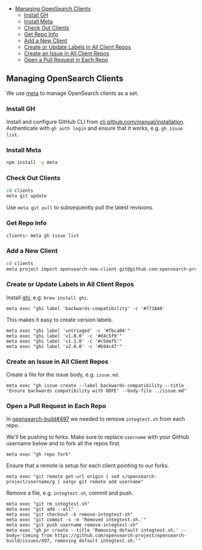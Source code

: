 - [Managing OpenSearch Clients](#managing-opensearch-clients)
  - [Install GH](#install-gh)
  - [Install Meta](#install-meta)
  - [Check Out Clients](#check-out-clients)
  - [Get Repo Info](#get-repo-info)
  - [Add a New Client](#add-a-new-client)
  - [Create or Update Labels in All Client Repos](#create-or-update-labels-in-all-client-repos)
  - [Create an Issue in All Client Repos](#create-an-issue-in-all-client-repos)
  - [Open a Pull Request in Each Repo](#open-a-pull-request-in-each-repo)

## Managing OpenSearch Clients

We use [meta](https://github.com/mateodelnorte/meta) to manage OpenSearch clients as a set.

### Install GH

Install and configure GitHub CLI from [cli.github.com/manual/installation](https://cli.github.com/manual/installation). Authenticate with `gh auth login` and ensure that it works, e.g. `gh issue list`.

### Install Meta

```sh
npm install -g meta
```

### Check Out Clients

```sh
cd clients
meta git update
```

Use `meta git pull` to subsequently pull the latest revisions.

### Get Repo Info

```sh
clients> meta gh issue list
```

### Add a New Client

```sh
cd clients
meta project import opensearch-new-client git@github.com:opensearch-project/opensearch-new-client.git
```

### Create or Update Labels in All Client Repos

Install [ghi](https://github.com/stephencelis/ghi), e.g. `brew install ghi`.

```
meta exec "ghi label 'backwards-compatibility' -c '#773AA8'
```

This makes it easy to create version labels.

```
meta exec "ghi label 'untriaged' -c '#fbca04'"
meta exec "ghi label 'v1.0.0' -c '#d4c5f9'"
meta exec "ghi label 'v1.1.0' -c '#c5def5'"
meta exec "ghi label 'v2.0.0' -c '#b94c47'"
```

### Create an Issue in All Client Repos

Create a file for the issue body, e.g. `issue.md`.

```
meta exec "gh issue create --label backwards-compatibility --title 'Ensure backwards compatibility with ODFE' --body-file ../issue.md"
```

### Open a Pull Request in Each Repo

In [opensearch-build#497](https://github.com/opensearch-project/opensearch-build/issues/497) we needed to remove `integtest.sh` from each repo.

We'll be pushing to forks. Make sure to replace `username` with your GitHub username below and to fork all the repos first.

```
meta exec "gh repo fork"
```

Ensure that a remote is setup for each client pointing to our forks.

```
meta exec "git remote get-url origin | sed s/opensearch-project/username/g | xargs git remote add username"
```

Remove a file, e.g. `integtest.sh`, commit and push.

```
meta exec "git rm integtest.sh"
meta exec "git add --all"
meta exec "git checkout -b remove-integtest-sh"
meta exec "git commit -s -m 'Removed integtest.sh.'"
meta exec "git push username remove-integtest-sh"
meta exec "gh pr create --title 'Removing default integtest.sh.' --body='Coming from https://github.com/opensearch-project/opensearch-build/issues/497, removing default integtest.sh.'"
```
